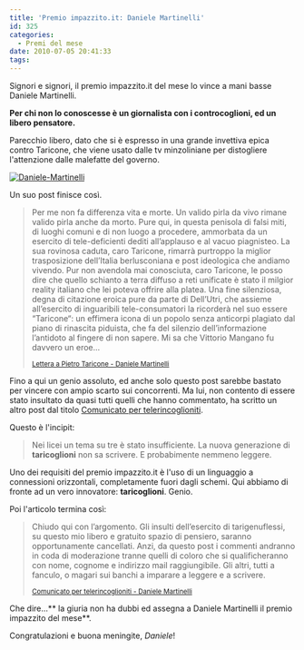 ```yaml
---
title: 'Premio impazzito.it: Daniele Martinelli'
id: 325
categories:
  - Premi del mese
date: 2010-07-05 20:41:33
tags:
---
```


Signori e signori, il premio impazzito.it del mese lo vince a mani basse Daniele Martinelli.

**Per chi non lo conoscesse è un giornalista con i controcoglioni, ed un libero pensatore.**

Parecchio libero, dato che si è espresso in una grande invettiva epica contro Taricone, che viene usato dalle tv minzoliniane per distogliere l'attenzione dalle malefatte del governo.

[![](/uploads/2010/07/Daniele-Martinelli.jpg "Daniele-Martinelli")](/uploads/2010/07/Daniele-Martinelli.jpg)

Un suo post finisce così. 
> Per me non fa differenza vita e morte. Un valido pirla da vivo rimane valido pirla anche da morto. Pure qui, in questa penisola di falsi miti, di luoghi comuni e di non luogo a procedere, ammorbata da un esercito di tele-deficienti dediti all’applauso e al vacuo piagnisteo.
> La sua rovinosa caduta, caro Taricone, rimarrà purtroppo la miglior trasposizione dell’Italia berlusconiana e post ideologica che andiamo vivendo. Pur non avendola mai conosciuta, caro Taricone, le posso dire che quello schianto a terra diffuso a reti unificate è stato il milgior reality italiano che lei poteva offrire alla platea. Una fine silenziosa, degna di citazione eroica pure da parte di Dell’Utri, che assieme all’esercito di inguaribili tele-consumatori la ricorderà nel suo essere “Taricone“: un effimera icona di un popolo senza anticorpi plagiato dal piano di rinascita piduista, che fa del silenzio dell’informazione l’antidoto al fingere di non sapere. Mi sa che Vittorio Mangano fu davvero un eroe…
> 
> <small>[Lettera a Pietro Taricone - Daniele Martinelli](http://www.danielemartinelli.it/2010/07/03/lettera-a-pietro-taricone/)</small>

Fino a qui un genio assoluto, ed anche solo questo post sarebbe bastato per vincere con ampio scarto sui concorrenti.
Ma lui, non contento di essere stato insultato da quasi tutti quelli che hanno commentato, ha scritto un altro post dal titolo [Comunicato per telerincoglioniti](http://www.danielemartinelli.it/2010/07/04/comunicato-per-telerincoglioniti/).

Questo è l'incipit:
> Nei licei un tema su tre è stato insufficiente. La nuova generazione di **taricoglioni** non sa scrivere. E probabimente nemmeno leggere.

Uno dei requisiti del premio impazzito.it è l'uso di un linguaggio a connessioni orizzontali, completamente fuori dagli schemi.
Qui abbiamo di fronte ad un vero innovatore: **taricoglioni**.
Genio.

Poi l'articolo termina così:
> Chiudo qui con l’argomento. Gli insulti dell’esercito di tarigenuflessi, su questo mio libero e gratuito spazio di pensiero, saranno opportunamente cancellati. Anzi, da questo post i commenti andranno in coda di moderazione tranne quelli di coloro che si qualificheranno con nome, cognome e indirizzo mail raggiungibile. Gli altri, tutti a fanculo, o magari sui banchi a imparare a leggere e a scrivere.
> 
> <small>[Comunicato per telerincoglioniti - Daniele Martinelli](http://www.danielemartinelli.it/2010/07/04/comunicato-per-telerincoglioniti/)</small>

Che dire...** la giuria non ha dubbi ed assegna a Daniele Martinelli il premio impazzito del mese**.

Congratulazioni e buona meningite, _Daniele_!